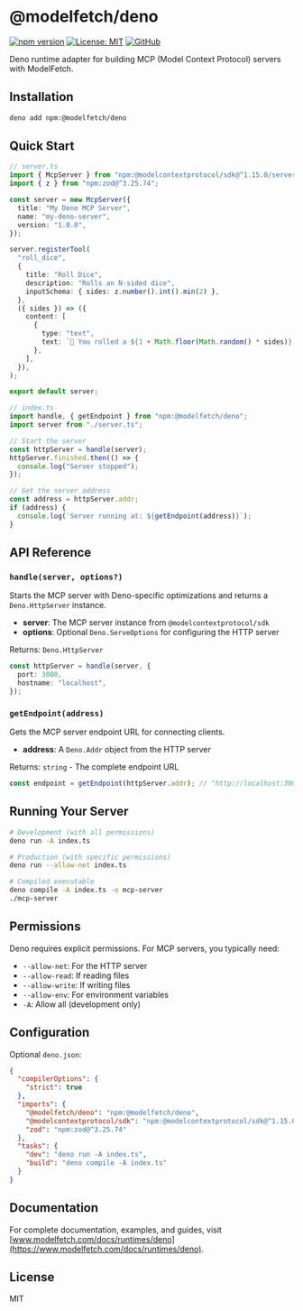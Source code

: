 # @modelfetch/deno

[![npm version](https://img.shields.io/npm/v/@modelfetch/deno.svg)](https://www.npmjs.com/package/@modelfetch/deno)
[![License: MIT](https://img.shields.io/badge/License-MIT-yellow.svg)](https://opensource.org/licenses/MIT)
[![GitHub](https://img.shields.io/badge/GitHub-modelfetch-blue)](https://github.com/phuctm97/modelfetch)

Deno runtime adapter for building MCP (Model Context Protocol) servers with ModelFetch.

## Installation

```bash
deno add npm:@modelfetch/deno
```

## Quick Start

```typescript
// server.ts
import { McpServer } from "npm:@modelcontextprotocol/sdk@^1.15.0/server/mcp.js";
import { z } from "npm:zod@^3.25.74";

const server = new McpServer({
  title: "My Deno MCP Server",
  name: "my-deno-server",
  version: "1.0.0",
});

server.registerTool(
  "roll_dice",
  {
    title: "Roll Dice",
    description: "Rolls an N-sided dice",
    inputSchema: { sides: z.number().int().min(2) },
  },
  ({ sides }) => ({
    content: [
      {
        type: "text",
        text: `🎲 You rolled a ${1 + Math.floor(Math.random() * sides)}!`,
      },
    ],
  }),
);

export default server;
```

```typescript
// index.ts
import handle, { getEndpoint } from "npm:@modelfetch/deno";
import server from "./server.ts";

// Start the server
const httpServer = handle(server);
httpServer.finished.then(() => {
  console.log("Server stopped");
});

// Get the server address
const address = httpServer.addr;
if (address) {
  console.log(`Server running at: ${getEndpoint(address)}`);
}
```

## API Reference

### `handle(server, options?)`

Starts the MCP server with Deno-specific optimizations and returns a `Deno.HttpServer` instance.

- **server**: The MCP server instance from `@modelcontextprotocol/sdk`
- **options**: Optional `Deno.ServeOptions` for configuring the HTTP server

Returns: `Deno.HttpServer`

```typescript
const httpServer = handle(server, {
  port: 3000,
  hostname: "localhost",
});
```

### `getEndpoint(address)`

Gets the MCP server endpoint URL for connecting clients.

- **address**: A `Deno.Addr` object from the HTTP server

Returns: `string` - The complete endpoint URL

```typescript
const endpoint = getEndpoint(httpServer.addr); // "http://localhost:3000/mcp"
```

## Running Your Server

```bash
# Development (with all permissions)
deno run -A index.ts

# Production (with specific permissions)
deno run --allow-net index.ts

# Compiled executable
deno compile -A index.ts -o mcp-server
./mcp-server
```

## Permissions

Deno requires explicit permissions. For MCP servers, you typically need:

- `--allow-net`: For the HTTP server
- `--allow-read`: If reading files
- `--allow-write`: If writing files
- `--allow-env`: For environment variables
- `-A`: Allow all (development only)

## Configuration

Optional `deno.json`:

```json
{
  "compilerOptions": {
    "strict": true
  },
  "imports": {
    "@modelfetch/deno": "npm:@modelfetch/deno",
    "@modelcontextprotocol/sdk": "npm:@modelcontextprotocol/sdk@^1.15.0",
    "zod": "npm:zod@^3.25.74"
  },
  "tasks": {
    "dev": "deno run -A index.ts",
    "build": "deno compile -A index.ts"
  }
}
```

## Documentation

For complete documentation, examples, and guides, visit [www.modelfetch.com/docs/runtimes/deno](https://www.modelfetch.com/docs/runtimes/deno).

## License

MIT
